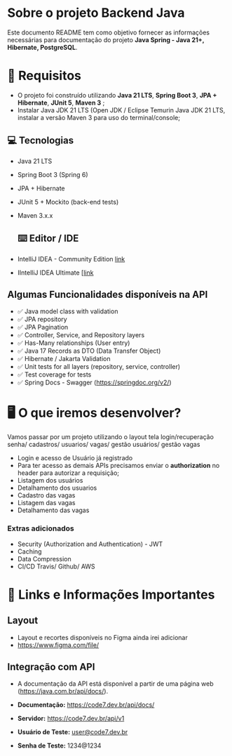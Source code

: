 # Sobre o projeto Backend Java

Este documento README tem como objetivo fornecer as informações necessárias para documentação do projeto **Java Spring - Java 21+, Hibernate, PostgreSQL**.

# 🚨 Requisitos
- O projeto foi construído utilizando  **Java 21 LTS**,  **Spring Boot 3**, **JPA + Hibernate**, **JUnit 5**, **Maven 3** ;
- Instalar Java JDK 21 LTS (Open JDK / Eclipse Temurin Java JDK 21 LTS, instalar a versão Maven 3 para uso do terminal/console;

## 💻 Tecnologias
- Java 21 LTS
- Spring Boot 3 (Spring 6)
- JPA + Hibernate
- JUnit 5 + Mockito (back-end tests)
- Maven 3.x.x

  ## ⌨️ Editor / IDE
- IntelliJ IDEA - Community Edition [link]([https://marketplace.visualstudio.com/items?itemName=loiane.java-spring-extension-pack](https://www.jetbrains.com/idea/download/download-thanks.html?platform=windows&code=IIC))
- IIntelliJ IDEA Ultimate [[link](https://marketplace.visualstudio.com/items?itemName=loiane.java-spring-extension-pack](https://www.jetbrains.com/idea/download/download-thanks.html?platform=windows))

## Algumas Funcionalidades disponíveis na API

- ✅ Java model class with validation
- ✅ JPA repository
- ✅ JPA Pagination
- ✅ Controller, Service, and Repository layers
- ✅ Has-Many relationships (User entry)
- ✅ Java 17 Records as DTO (Data Transfer Object)
- ✅ Hibernate / Jakarta Validation
- ✅ Unit tests for all layers (repository, service, controller)
- ✅ Test coverage for tests
- ✅ Spring Docs - Swagger (https://springdoc.org/v2/)

# 🖥 O que iremos desenvolver?

Vamos passar por um projeto utilizando o layout tela login/recuperação senha/ cadastros/ usuarios/ vagas/ gestão usuários/ gestão vagas

- Login e acesso de Usuário já registrado
- Para ter acesso as demais APIs precisamos enviar o **authorization** no header para autorizar a requisição;
- Listagem dos usuários
- Detalhamento dos usuarios
- Cadastro das vagas
- Listagem das vagas
- Detalhamento das vagas

### Extras adicionados

- Security (Authorization and Authentication) - JWT
- Caching
- Data Compression
- CI/CD Travis/ Github/ AWS

# 🔗 Links e Informações Importantes

## Layout

- Layout e recortes disponíveis no Figma ainda irei adicionar
- https://www.figma.com/file/

## Integração com API

- A documentação da API está disponível a partir de uma página web (https://java.com.br/api/docs/).

- **Documentação:** https://code7.dev.br/api/docs/
- **Servidor:** https://code7.dev.br/api/v1
- **Usuário de Teste:** user@code7.dev.br
- **Senha de Teste:** 1234@1234
